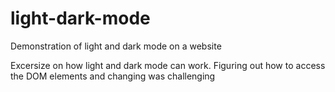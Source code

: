 # light-dark-mode
Demonstration of light and dark mode on a website

Excersize on how light and dark mode can work. Figuring out how to access the DOM elements and changing was challenging
